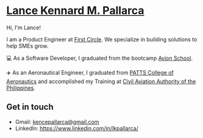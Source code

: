 # [Lance Kennard M. Pallarca](http://portfolio-lkpallarca.vercel.app/)
Hi, I'm Lance!

I am a Product Engineer at [First Circle](https://www.firstcircle.ph/). We specialize in building solutions to help SMEs grow.

:computer: As a Software Developer, I graduated from the bootcamp [Avion School](https://www.avionschool.com/).

:airplane: As an Aeronautical Engineer, I graduated from [PATTS College of Aeronautics](https://www.patts.edu.ph/) and accomplished my Training at [Civil Aviation Authority of the Philippines](https://caap.gov.ph/).

## Get in touch
- Gmail: kencepallarca@gmail.com
- LinkedIn: https://www.linkedin.com/in/lkpallarca/
